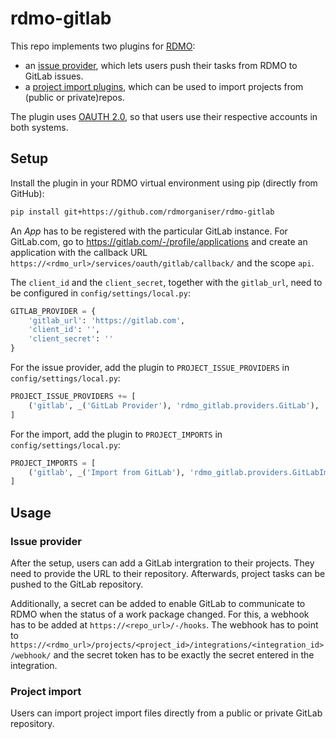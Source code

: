 rdmo-gitlab
===========

This repo implements two plugins for [RDMO](https://github.com/rdmorganiser/rdmo):

* an [issue provider](https://rdmo.readthedocs.io/en/latest/plugins/index.html#issue-providers), which lets users push their tasks from RDMO to GitLab issues.
* a [project import plugins](https://rdmo.readthedocs.io/en/latest/plugins/index.html#project-import-plugins), which can be used to import projects from (public or private)repos.

The plugin uses [OAUTH 2.0](https://oauth.net/2/), so that users use their respective accounts in both systems.


Setup
-----

Install the plugin in your RDMO virtual environment using pip (directly from GitHub):

```bash
pip install git+https://github.com/rdmorganiser/rdmo-gitlab
```

An *App* has to be registered with the particular GitLab instance. For GitLab.com, go to https://gitlab.com/-/profile/applications and create an application with the callback URL `https://<rdmo_url>/services/oauth/gitlab/callback/` and the scope `api`.

The `client_id` and the `client_secret`, together with the `gitlab_url`, need to be configured in `config/settings/local.py`:

```python
GITLAB_PROVIDER = {
    'gitlab_url': 'https://gitlab.com',
    'client_id': '',
    'client_secret': ''
}
```

For the issue provider, add the plugin to `PROJECT_ISSUE_PROVIDERS` in `config/settings/local.py`:

```python
PROJECT_ISSUE_PROVIDERS += [
    ('gitlab', _('GitLab Provider'), 'rdmo_gitlab.providers.GitLab'),
]
```

For the import, add the plugin to `PROJECT_IMPORTS` in `config/settings/local.py`:

```python
PROJECT_IMPORTS = [
    ('gitlab', _('Import from GitLab'), 'rdmo_gitlab.providers.GitLabImport'),
]
```


Usage
-----

### Issue provider

After the setup, users can add a GitLab intergration to their projects. They need to provide the URL to their repository. Afterwards, project tasks can be pushed to the GitLab repository.

Additionally, a secret can be added to enable GitLab to communicate to RDMO when the status of a work package changed. For this, a webhook has to be added at `https://<repo_url>/-/hooks`. The webhook has to point to `https://<rdmo_url>/projects/<project_id>/integrations/<integration_id>/webhook/` and the secret token has to be exactly the secret entered in the integration.

### Project import

Users can import project import files directly from a public or private GitLab repository.
